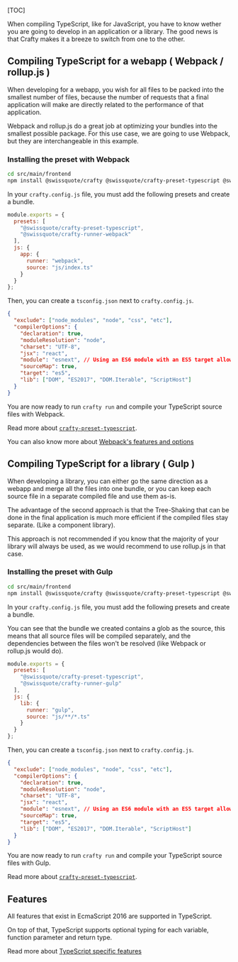 [TOC]

When compiling TypeScript, like for JavaScript, you have to know wether you are
going to develop in an application or a library. The good news is that Crafty
makes it a breeze to switch from one to the other.

## Compiling TypeScript for a webapp ( Webpack / rollup.js )

When developing for a webapp, you wish for all files to be packed into the
smallest number of files, because the number of requests that a final
application will make are directly related to the performance of that
application.

Webpack and rollup.js do a great job at optimizing your bundles into the
smallest possible package. For this use case, we are going to use Webpack, but
they are interchangeable in this example.

### Installing the preset with Webpack

```bash
cd src/main/frontend
npm install @swissquote/crafty @swissquote/crafty-preset-typescript @swissquote/crafty-runner-webpack --save
```

In your `crafty.config.js` file, you must add the following presets and create a
bundle.

```javascript
module.exports = {
  presets: [
    "@swissquote/crafty-preset-typescript",
    "@swissquote/crafty-runner-webpack"
  ],
  js: {
    app: {
      runner: "webpack",
      source: "js/index.ts"
    }
  }
};
```

Then, you can create a `tsconfig.json` next to `crafty.config.js`.

```json
{
  "exclude": ["node_modules", "node", "css", "etc"],
  "compilerOptions": {
    "declaration": true,
    "moduleResolution": "node",
    "charset": "UTF-8",
    "jsx": "react",
    "module": "esnext", // Using an ES6 module with an ES5 target allows to leverage tree shaking
    "sourceMap": true,
    "target": "es5",
    "lib": ["DOM", "ES2017", "DOM.Iterable", "ScriptHost"]
  }
}
```

You are now ready to run `crafty run` and compile your TypeScript source files
with Webpack.

Read more about
[`crafty-preset-typescript`](05_Packages/05_crafty-preset-typescript).

You can also know more about
[Webpack's features and options](05_Packages/02_crafty-runner-webpack.md)

## Compiling TypeScript for a library ( Gulp )

When developing a library, you can either go the same direction as a webapp and
merge all the files into one bundle, or you can keep each source file in a
separate compiled file and use them as-is.

The advantage of the second approach is that the Tree-Shaking that can be done
in the final application is much more efficient if the compiled files stay
separate. (Like a component library).

This approach is not recommended if you know that the majority of your library
will always be used, as we would recommend to use rollup.js in that case.

### Installing the preset with Gulp

```bash
cd src/main/frontend
npm install @swissquote/crafty @swissquote/crafty-preset-typescript @swissquote/crafty-runner-gulp --save
```

In your `crafty.config.js` file, you must add the following presets and create a
bundle.

You can see that the bundle we created contains a glob as the source, this means
that all source files will be compiled separately, and the dependencies between
the files won't be resolved (like Webpack or rollup.js would do).

```javascript
module.exports = {
  presets: [
    "@swissquote/crafty-preset-typescript",
    "@swissquote/crafty-runner-gulp"
  ],
  js: {
    lib: {
      runner: "gulp",
      source: "js/**/*.ts"
    }
  }
};
```

Then, you can create a `tsconfig.json` next to `crafty.config.js`.

```json
{
  "exclude": ["node_modules", "node", "css", "etc"],
  "compilerOptions": {
    "declaration": true,
    "moduleResolution": "node",
    "charset": "UTF-8",
    "jsx": "react",
    "module": "esnext", // Using an ES6 module with an ES5 target allows to leverage tree shaking
    "sourceMap": true,
    "target": "es5",
    "lib": ["DOM", "ES2017", "DOM.Iterable", "ScriptHost"]
  }
}
```

You are now ready to run `crafty run` and compile your TypeScript source files
with Gulp.

Read more about
[`crafty-preset-typescript`](05_Packages/05_crafty-preset-typescript).

## Features

All features that exist in EcmaScript 2016 are supported in TypeScript.

On top of that, TypeScript supports optional typing for each variable, function
parameter and return type.

Read more about
[TypeScript specific features](05_Packages/05_crafty-preset-typescript/TypeScript_Features.md)
